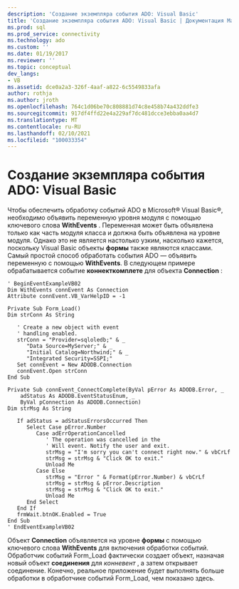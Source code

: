 ```yaml
---
description: 'Создание экземпляра события ADO: Visual Basic'
title: 'Создание экземпляра события ADO: Visual Basic | Документация Майкрософт'
ms.prod: sql
ms.prod_service: connectivity
ms.technology: ado
ms.custom: ''
ms.date: 01/19/2017
ms.reviewer: ''
ms.topic: conceptual
dev_langs:
- VB
ms.assetid: dce0a2a3-326f-4aaf-a822-6c5549833afa
author: rothja
ms.author: jroth
ms.openlocfilehash: 764c1d06be70c808881d74c8e458b74a432ddfe3
ms.sourcegitcommit: 917df4ffd22e4a229af7dc481dcce3ebba0aa4d7
ms.translationtype: MT
ms.contentlocale: ru-RU
ms.lasthandoff: 02/10/2021
ms.locfileid: "100033354"
---
```

# <a name="ado-event-instantiation-visual-basic"></a>Создание экземпляра события ADO: Visual Basic
Чтобы обеспечить обработку событий ADO в Microsoft® Visual Basic®, необходимо объявить переменную уровня модуля с помощью ключевого слова **WithEvents** . Переменная может быть объявлена только как часть модуля класса и должна быть объявлена на уровне модуля. Однако это не является настолько узким, насколько кажется, поскольку Visual Basic объекты **формы** также являются классами. Самый простой способ обработать события ADO — объявить переменную с помощью **WithEvents**. В следующем примере обрабатывается событие **коннекткомплете** для объекта **Connection** :  
  
```  
' BeginEventExampleVB02  
Dim WithEvents connEvent As Connection  
Attribute connEvent.VB_VarHelpID = -1  
  
Private Sub Form_Load()  
Dim strConn As String  
  
   ' Create a new object with event  
   ' handling enabled.  
   strConn = "Provider=sqloledb;" & _  
      "Data Source=MyServer;" & _  
      "Initial Catalog=Northwind;" & _  
      "Integrated Security=SSPI;"  
   Set connEvent = New ADODB.Connection  
   connEvent.Open strConn  
End Sub  
  
Private Sub connEvent_ConnectComplete(ByVal pError As ADODB.Error, _  
    adStatus As ADODB.EventStatusEnum, _  
    ByVal pConnection As ADODB.Connection)  
Dim strMsg As String  
  
   If adStatus = adStatusErrorsOccurred Then  
      Select Case pError.Number  
         Case adErrOperationCancelled  
            ' The operation was cancelled in the  
            ' Will event. Notify the user and exit.  
            strMsg = "I'm sorry you can't connect right now." & vbCrLf  
            strMsg = strMsg & "Click OK to exit."  
            Unload Me  
         Case Else  
            strMsg = "Error " & Format(pError.Number) & vbCrLf  
            strMsg = strMsg & pError.Description  
            strMsg = strMsg & "Click OK to exit."  
            Unload Me  
      End Select  
   End If  
   frmWait.btnOK.Enabled = True  
End Sub  
' EndEventExampleVB02  
```  
  
 Объект **Connection** объявляется на уровне **формы** с помощью ключевого слова **WithEvents** для включения обработки событий. Обработчик событий Form_Load фактически создает объект, назначая новый объект **соединения** для *конневент* , а затем открывает соединение. Конечно, реальное приложение будет выполнять больше обработки в обработчике событий Form_Load, чем показано здесь.
